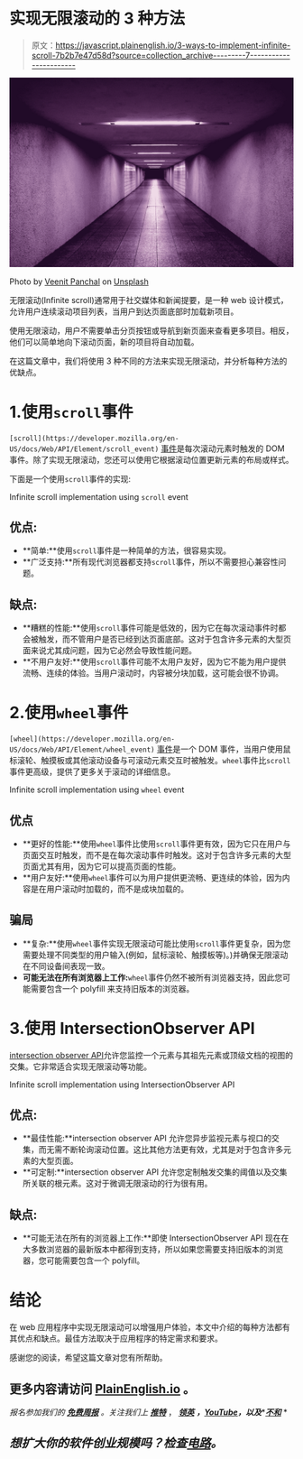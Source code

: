 # 实现无限滚动的 3 种方法

> 原文：<https://javascript.plainenglish.io/3-ways-to-implement-infinite-scroll-7b2b7e47d58d?source=collection_archive---------7----------------------->

![](img/9d6fd5f47436e91d13d73a6ab3eed406.png)

Photo by [Veenit Panchal](https://unsplash.com/@veenit_panchal?utm_source=medium&utm_medium=referral) on [Unsplash](https://unsplash.com?utm_source=medium&utm_medium=referral)

无限滚动(Infinite scroll)通常用于社交媒体和新闻提要，是一种 web 设计模式，允许用户连续滚动项目列表，当用户到达页面底部时加载新项目。

使用无限滚动，用户不需要单击分页按钮或导航到新页面来查看更多项目。相反，他们可以简单地向下滚动页面，新的项目将自动加载。

在这篇文章中，我们将使用 3 种不同的方法来实现无限滚动，并分析每种方法的优缺点。

# 1.使用`scroll`事件

`[scroll](https://developer.mozilla.org/en-US/docs/Web/API/Element/scroll_event)` [事件](https://developer.mozilla.org/en-US/docs/Web/API/Element/scroll_event)是每次滚动元素时触发的 DOM 事件。除了实现无限滚动，您还可以使用它根据滚动位置更新元素的布局或样式。

下面是一个使用`scroll`事件的实现:

Infinite scroll implementation using `scroll` event

## 优点:

*   **简单:**使用`scroll`事件是一种简单的方法，很容易实现。
*   **广泛支持:**所有现代浏览器都支持`scroll`事件，所以不需要担心兼容性问题。

## 缺点:

*   **糟糕的性能:**使用`scroll`事件可能是低效的，因为它在每次滚动事件时都会被触发，而不管用户是否已经到达页面底部。这对于包含许多元素的大型页面来说尤其成问题，因为它必然会导致性能问题。
*   **不用户友好:**使用`scroll`事件可能不太用户友好，因为它不能为用户提供流畅、连续的体验。当用户滚动时，内容被分块加载，这可能会很不协调。

# 2.使用`wheel`事件

`[wheel](https://developer.mozilla.org/en-US/docs/Web/API/Element/wheel_event)` [事件](https://developer.mozilla.org/en-US/docs/Web/API/Element/wheel_event)是一个 DOM 事件，当用户使用鼠标滚轮、触摸板或其他滚动设备与可滚动元素交互时被触发。`wheel`事件比`scroll`事件更高级，提供了更多关于滚动的详细信息。

Infinite scroll implementation using `wheel` event

## **优点**

*   **更好的性能:**使用`wheel`事件比使用`scroll`事件更有效，因为它只在用户与页面交互时触发，而不是在每次滚动事件时触发。这对于包含许多元素的大型页面尤其有用，因为它可以提高页面的性能。
*   **用户友好:**使用`wheel`事件可以为用户提供更流畅、更连续的体验，因为内容是在用户滚动时加载的，而不是成块加载的。

## 骗局

*   **复杂:**使用`wheel`事件实现无限滚动可能比使用`scroll`事件更复杂，因为您需要处理不同类型的用户输入(例如，鼠标滚轮、触摸板等)。)并确保无限滚动在不同设备间表现一致。
*   **可能无法在所有浏览器上工作:**`wheel`事件仍然不被所有浏览器支持，因此您可能需要包含一个 polyfill 来支持旧版本的浏览器。

# 3.使用 IntersectionObserver API

[intersection observer API](https://developer.mozilla.org/en-US/docs/Web/API/Intersection_Observer_API)允许您监控一个元素与其祖先元素或顶级文档的视图的交集。它非常适合实现无限滚动等功能。

Infinite scroll implementation using IntersectionObserver API

## 优点:

*   **最佳性能:**intersection observer API 允许您异步监视元素与视口的交集，而无需不断轮询滚动位置。这比其他方法更有效，尤其是对于包含许多元素的大型页面。
*   **可定制:**intersection observer API 允许您定制触发交集的阈值以及交集所关联的根元素。这对于微调无限滚动的行为很有用。

## 缺点:

*   **可能无法在所有的浏览器上工作:**即使 IntersectionObserver API 现在在大多数浏览器的最新版本中都得到支持，所以如果您需要支持旧版本的浏览器，您可能需要包含一个 polyfill。

# 结论

在 web 应用程序中实现无限滚动可以增强用户体验，本文中介绍的每种方法都有其优点和缺点。最佳方法取决于应用程序的特定需求和要求。

感谢您的阅读，希望这篇文章对您有所帮助。

## 更多内容请访问 [PlainEnglish.io](https://plainenglish.io/) 。

*报名参加我们的* [***免费周报***](http://newsletter.plainenglish.io/) *。关注我们上* [***推特***](https://twitter.com/inPlainEngHQ) ， [***领英***](https://www.linkedin.com/company/inplainenglish/) ***，***[***YouTube***](https://www.youtube.com/channel/UCtipWUghju290NWcn8jhyAw)***，以及****[***不和***](https://discord.gg/GtDtUAvyhW) *

## *想扩大你的软件创业规模吗？检查[电路](https://circuit.ooo/?utm=publication-post-cta)。*